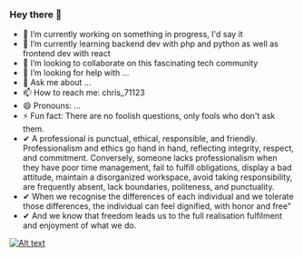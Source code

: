 ### Hey there 👋

- 🔭 I’m currently working on something in progress, I'd say it
- 🌱 I’m currently learning backend dev with php and python as well as frontend dev with react
- 👯 I’m looking to collaborate on this fascinating tech community
- 🤔 I’m looking for help with ...
- 💬 Ask me about ...
- 📫 How to reach me: chris_71123
- 😄 Pronouns: ...
- ⚡ Fun fact: There are no foolish questions, only fools who don't ask them.
- ✔ A professional is punctual, ethical, responsible, and friendly. Professionalism and ethics go hand in hand, 
   reflecting integrity, respect, and commitment. Conversely, someone lacks professionalism when they have poor 
   time management, fail to fulfill obligations, display a bad attitude, maintain a disorganized workspace, 
   avoid taking responsibility, are frequently absent, lack boundaries, politeness, and punctuality.
- ✔ When we recognise the differences of each individual and we tolerate those differences, the
   individual can feel dignified, with honor and free"
- ✔ And we know that freedom leads us to the full realisation fulfilment and enjoyment of what we do.







[![Alt text](https://img.youtube.com/vi/mYahP-HjuxQ/0.jpg)](https://www.youtube.com/watch?v=mYahP-HjuxQ)

